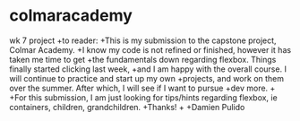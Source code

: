 # colmaracademy
wk 7 project
+to reader:
 +This is my submission to the capstone project, Colmar Academy.
 +I know my code is not refined or finished, however it has taken me time to get 
 +the fundamentals down regarding flexbox.  Things finally started clicking last week, 
 +and I am happy with the overall course. I will continue to practice and start up my own
 +projects, and work on them over the summer. After which, I will see if I want to pursue 
 +dev more.
 +
 +For this submission, I am just looking for tips/hints regarding flexbox, ie containers, children, grandchildren.
 +Thanks!
 +
 +Damien Pulido
